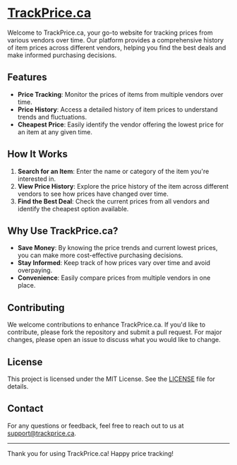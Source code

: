 # [TrackPrice.ca](http://www.trackprice.ca)

Welcome to TrackPrice.ca, your go-to website for tracking prices from various vendors over time. Our platform provides a comprehensive history of item prices across different vendors, helping you find the best deals and make informed purchasing decisions.

## Features

- **Price Tracking**: Monitor the prices of items from multiple vendors over time.
- **Price History**: Access a detailed history of item prices to understand trends and fluctuations.
- **Cheapest Price**: Easily identify the vendor offering the lowest price for an item at any given time.

## How It Works

1. **Search for an Item**: Enter the name or category of the item you're interested in.
2. **View Price History**: Explore the price history of the item across different vendors to see how prices have changed over time.
3. **Find the Best Deal**: Check the current prices from all vendors and identify the cheapest option available.

## Why Use TrackPrice.ca?

- **Save Money**: By knowing the price trends and current lowest prices, you can make more cost-effective purchasing decisions.
- **Stay Informed**: Keep track of how prices vary over time and avoid overpaying.
- **Convenience**: Easily compare prices from multiple vendors in one place.

## Contributing

We welcome contributions to enhance TrackPrice.ca. If you'd like to contribute, please fork the repository and submit a pull request. For major changes, please open an issue to discuss what you would like to change.

## License

This project is licensed under the MIT License. See the [LICENSE](LICENSE) file for details.

## Contact

For any questions or feedback, feel free to reach out to us at support@trackprice.ca.

---

Thank you for using TrackPrice.ca! Happy price tracking!
